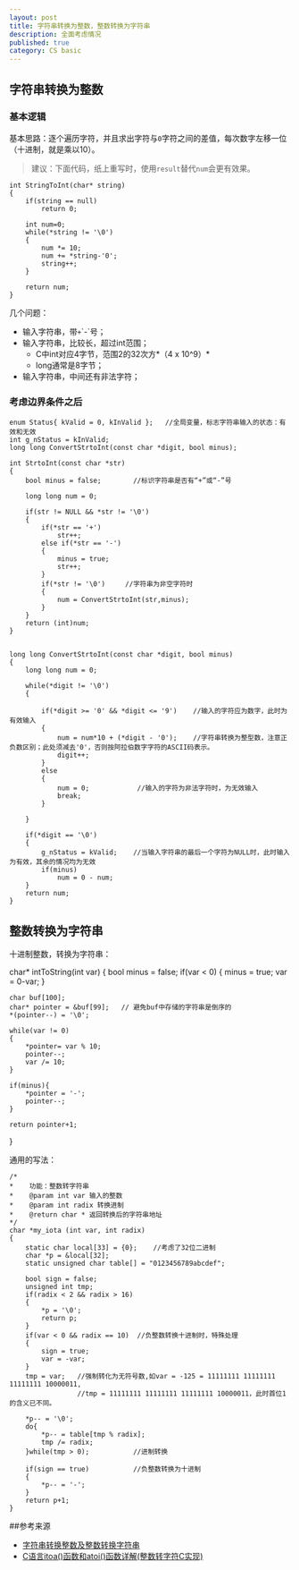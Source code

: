 ```yaml
---
layout: post
title: 字符串转换为整数，整数转换为字符串
description: 全面考虑情况
published: true
category: CS basic
---
```



## 字符串转换为整数


### 基本逻辑

基本思路：逐个遍历字符，并且求出字符与`0`字符之间的差值，每次数字左移一位（十进制，就是乘以10）。

> 建议：下面代码，纸上重写时，使用`result`替代`num`会更有效果。

	int StringToInt(char* string)
	{
		if(string == null)
			return 0;

		int num=0;
		while(*string != '\0')
		{
			num *= 10;
			num += *string-'0';
			string++;
		}

		return num;
	}

几个问题：

* 输入字符串，带`+`\`-`号；
* 输入字符串，比较长，超过int范围；
	* C中int对应4字节，范围2的32次方*（4 x 10^9）*
	* long通常是8字节；
* 输入字符串，中间还有非法字符；





### 考虑边界条件之后


	enum Status{ kValid = 0, kInValid };   //全局变量，标志字符串输入的状态：有效和无效
	int g_nStatus = kInValid;
	long long ConvertStrtoInt(const char *digit, bool minus);

	int StrtoInt(const char *str)
	{
		bool minus = false;        //标识字符串是否有“+”或“-”号

		long long num = 0;

		if(str != NULL && *str != '\0')
		{
			if(*str == '+')
				str++;
			else if(*str == '-')
			{
				minus = true;
				str++;
			}
			if(*str != '\0')     //字符串为非空字符时
			{
				num = ConvertStrtoInt(str,minus);
			}
		}
		return (int)num;
	}


	long long ConvertStrtoInt(const char *digit, bool minus)
	{
		long long num = 0;

		while(*digit != '\0')
		{

			if(*digit >= '0' && *digit <= '9')    //输入的字符应为数字，此时为有效输入
			{
				num = num*10 + (*digit - '0');    //字符串转换为整型数，注意正负数区别；此处须减去'0'，否则按阿拉伯数字字符的ASCII码表示。
				digit++;
			}
			else
			{
				num = 0;            //输入的字符为非法字符时，为无效输入
				break;
			}

		}

		if(*digit == '\0')  
		{
			g_nStatus = kValid;    //当输入字符串的最后一个字符为NULL时，此时输入为有效，其余的情况均为无效
			if(minus)
				num = 0 - num;
		}
		return num;
	}







## 整数转换为字符串


十进制整数，转换为字符串：


char* intToString(int var)
{
	bool minus = false;
	if(var < 0)
	{
		minus = true;
		var = 0-var;
	}

	char buf[100];
	char* pointer = &buf[99];	// 避免buf中存储的字符串是倒序的
	*(pointer--) = '\0';

	while(var != 0)
	{
		*pointer= var % 10;
		pointer--;
		var /= 10;
	}

	if(minus){
		*pointer = '-';
		pointer--;
	}

	return pointer+1;
}



通用的写法：

	/*
	*    功能：整数转字符串
	*    @param int var 输入的整数
	*    @param int radix 转换进制 
	*    @return char * 返回转换后的字符串地址
	*/
	char *my_iota (int var, int radix)
	{
		static char local[33] = {0};    //考虑了32位二进制
		char *p = &local[32];
		static unsigned char table[] = "0123456789abcdef";

		bool sign = false;
		unsigned int tmp;
		if(radix < 2 && radix > 16)
		{
			*p = '\0';
			return p;
		}
		if(var < 0 && radix == 10)  //负整数转换十进制时，特殊处理
		{
			sign = true;
			var = -var;             
		}
		tmp = var;   //强制转化为无符号数,如var = -125 = 11111111 11111111 11111111 10000011,
					 //tmp = 11111111 11111111 11111111 10000011，此时首位1的含义已不同。

		*p-- = '\0';
		do{
			*p-- = table[tmp % radix]; 
			tmp /= radix;
		}while(tmp > 0);           //进制转换

		if(sign == true)           //负整数转换为十进制
		{
			*p-- = '-';
		}
		return p+1;
	}






##参考来源

* [字符串转换整数及整数转换字符串][字符串转换整数及整数转换字符串]
* [C语言itoa()函数和atoi()函数详解(整数转字符C实现)][C语言itoa()函数和atoi()函数详解(整数转字符C实现)]




[NingG]:    http://ningg.github.com  "NingG"

[字符串转换整数及整数转换字符串]:						http://www.cnblogs.com/liu-jun/archive/2013/02/21/2921236.html
[C语言itoa()函数和atoi()函数详解(整数转字符C实现)]:		http://www.cnblogs.com/bluestorm/p/3168719.html













